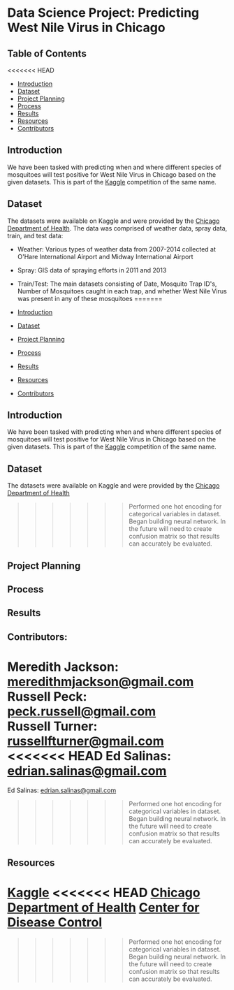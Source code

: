 # Data Science Project: Predicting West Nile Virus in Chicago 

## Table of Contents

<<<<<<< HEAD
- [Introduction](introduction)
- [Dataset](dataset)
- [Project Planning](project-planning)
- [Process](process)
- [Results](results)
- [Resources](resources)
- [Contributors](contributors)



## Introduction
We have been tasked with predicting when and where different species of mosquitoes will test positive for West Nile Virus in Chicago based on the given datasets.  This is part of the [Kaggle](https://www.kaggle.com/c/predict-west-nile-virus) competition of the same name.

## Dataset

The datasets were available on Kaggle and were provided by the [Chicago Department of Health](https://www.cityofchicago.org/city/en/depts/cdph.html).  The data was comprised of weather data, spray data, train, and test data:
- Weather:  Various types of weather data from 2007-2014 collected at O'Hare International Airport and Midway International Airport
- Spray:   GIS data of spraying efforts in 2011 and 2013
- Train/Test:   The main datasets consisting of Date, Mosquito Trap ID's, Number of Mosquitoes caught in each trap, and whether West Nile Virus was present in any of these mosquitoes 
=======

- [Introduction](#introduction)
- [Dataset](#dataset)
- [Project Planning](#project-planning)
- [Process](#process)
- [Results](#results)
- [Resources](#resources)
- [Contributors](#contributors)


## Introduction
We have been tasked with predicting when and where different species of mosquitoes will test positive for West Nile Virus in Chicago based on the given datasets.  This is part of the [Kaggle](http://https://www.kaggle.com/c/predict-west-nile-virus) competition of the same name.

## Dataset

The datasets were available on Kaggle and were provided by the [Chicago Department of Health](https://www.cityofchicago.org/city/en/depts/cdph.html)
>>>>>>> Performed one hot encoding for categorical variables in dataset. Began building neural network. In the future will need to create confusion matrix so that results can accurately be evaluated.

## Project Planning


## Process


## Results

## Contributors:
Meredith Jackson: <meredithmjackson@gmail.com>  
Russell Peck: <peck.russell@gmail.com>  
Russell Turner: <russellfturner@gmail.com>  
<<<<<<< HEAD
Ed Salinas: <edrian.salinas@gmail.com>  
=======
Ed Salinas: <edrian.salinas@gmail.com>
>>>>>>> Performed one hot encoding for categorical variables in dataset. Began building neural network. In the future will need to create confusion matrix so that results can accurately be evaluated.



## Resources

[Kaggle](http://www.kaggle.com)
<<<<<<< HEAD
[Chicago Department of Health](https://www.cityofchicago.org/city/en/depts/cdph.html)
[Center for Disease Control](http://web.archive.org/web/20171026111330/https://www.cdc.gov/westnile/faq/genQuestions.html)
=======
>>>>>>> Performed one hot encoding for categorical variables in dataset. Began building neural network. In the future will need to create confusion matrix so that results can accurately be evaluated.
